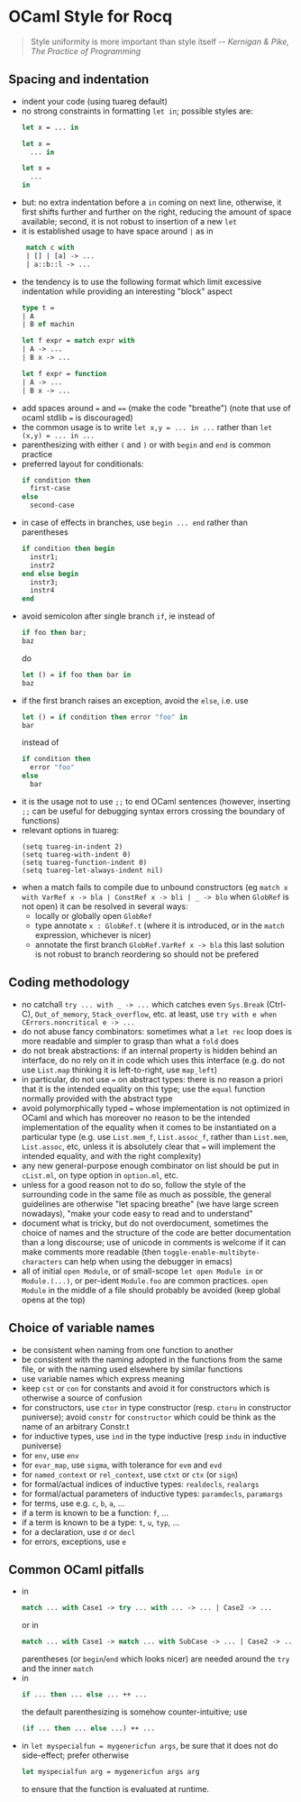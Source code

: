 # OCaml Style for Rocq

> Style uniformity is more important than style itself
> -- <cite>Kernigan & Pike, The Practice of Programming</cite>

## Spacing and indentation

- indent your code (using tuareg default)
- no strong constraints in formatting `let in`; possible styles are:
  ```ocaml
  let x = ... in
  ```
  ```ocaml
  let x =
    ... in
  ```
  ```ocaml
  let x =
    ...
  in
  ```
- but: no extra indentation before a `in` coming on next line,
  otherwise, it first shifts further and further on the right,
  reducing the amount of space available; second, it is not robust to
  insertion of a new `let`
- it is established usage to have space around `|` as in
  ```ocaml
   match c with
   | [] | [a] -> ...
   | a::b::l -> ...
  ```
- the tendency is to use the following format which
  limit excessive indentation while providing an interesting "block" aspect
  ```ocaml
  type t =
  | A
  | B of machin

  let f expr = match expr with
  | A -> ...
  | B x -> ...

  let f expr = function
  | A -> ...
  | B x -> ...
  ```
- add spaces around `=` and `==` (make the code "breathe")
  (note that use of ocaml stdlib `=` is discouraged)
- the common usage is to write `let x,y = ... in ...` rather than
  `let (x,y) = ... in ...`
- parenthesizing with either `(` and `)` or with `begin` and `end` is
  common practice
- preferred layout for conditionals:
  ```ocaml
  if condition then
    first-case
  else
    second-case
  ```
- in case of effects in branches, use `begin ... end` rather than
  parentheses
  ```ocaml
  if condition then begin
    instr1;
    instr2
  end else begin
    instr3;
    instr4
  end
  ```
- avoid semicolon after single branch `if`, ie instead of
  ~~~ocaml
  if foo then bar;
  baz
  ~~~
  do
  ~~~ocaml
  let () = if foo then bar in
  baz
  ~~~
- if the first branch raises an exception, avoid the `else`, i.e.
  use
  ```ocaml
  let () = if condition then error "foo" in
  bar
  ```
  instead of
  ```ocaml
  if condition then
    error "foo"
  else
    bar
  ```
- it is the usage not to use `;;` to end OCaml sentences (however,
  inserting `;;` can be useful for debugging syntax errors crossing
  the boundary of functions)
- relevant options in tuareg:
  ```
  (setq tuareg-in-indent 2)
  (setq tuareg-with-indent 0)
  (setq tuareg-function-indent 0)
  (setq tuareg-let-always-indent nil)
  ```
- when a match fails to compile due to unbound constructors (eg
  `match x with VarRef x -> bla | ConstRef x -> bli | _ -> blo` when
  `GlobRef` is not open) it can be resolved in several ways:
  + locally or globally open `GlobRef`
  + type annotate `x : GlobRef.t` (where it is introduced, or in the `match` expression, whichever is nicer)
  + annotate the first branch `GlobRef.VarRef x -> bla`
    this last solution is not robust to branch reordering so should not be prefered

## Coding methodology

- no catchall `try ... with _ -> ...` which catches even `Sys.Break` (Ctrl-C),
  `Out_of_memory`, `Stack_overflow`, etc.
  at least, use `try with e when CErrors.noncritical e -> ...`
- do not abuse fancy combinators: sometimes what a `let rec` loop
  does is more readable and simpler to grasp than what a `fold` does
- do not break abstractions: if an internal property is hidden
  behind an interface, do no rely on it in code which uses this
  interface (e.g. do not use `List.map` thinking it is left-to-right,
  use `map_left`)
- in particular, do not use `=` on abstract types: there is no
  reason a priori that it is the intended equality on this type; use the
  `equal` function normally provided with the abstract type
- avoid polymorphically typed `=` whose implementation is not
  optimized in OCaml and which has moreover no reason to be the
  intended implementation of the equality when it comes to be
  instantiated on a particular type (e.g. use `List.mem_f`,
  `List.assoc_f`, rather than `List.mem`, `List.assoc`, etc, unless it is
  absolutely clear that `=` will implement the intended equality, and
  with the right complexity)
- any new general-purpose enough combinator on list should be put in
  `cList.ml`, on type option in `option.ml`, etc.
- unless for a good reason not to do so, follow the style of the
  surrounding code in the same file as much as possible,
  the general guidelines are otherwise "let spacing breathe" (we
  have large screen nowadays), "make your code easy to read and
  to understand"
- document what is tricky, but do not overdocument, sometimes the
  choice of names and the structure of the code are better
  documentation than a long discourse; use of unicode in comments is
  welcome if it can make comments more readable (then
  `toggle-enable-multibyte-characters` can help when using the
  debugger in emacs)
- all of initial `open Module`, or of small-scope `let open Module in` or `Module.(...)`, or
  per-ident `Module.foo` are common practices.
  `open Module` in the middle of a file should probably be avoided (keep global opens at the top)

## Choice of variable names

- be consistent when naming from one function to another
- be consistent with the naming adopted in the functions from the
  same file, or with the naming used elsewhere by similar functions
- use variable names which express meaning
- keep `cst` or `con` for constants and avoid it for constructors which is
  otherwise a source of confusion
- for constructors, use `ctor` in type constructor (resp. `ctoru` in
  constructor puniverse); avoid `constr` for `constructor` which
  could be think as the name of an arbitrary Constr.t
- for inductive types, use `ind` in the type inductive (resp `indu`
  in inductive puniverse)
- for `env`, use `env`
- for `evar_map`, use `sigma`, with tolerance for `evm` and `evd`
- for `named_context` or `rel_context`, use `ctxt` or `ctx` (or `sign`)
- for formal/actual indices of inductive types: `realdecls`, `realargs`
- for formal/actual parameters of inductive types: `paramdecls`, `paramargs`
- for terms, use e.g. `c`, `b`, `a`, ...
- if a term is known to be a function: `f`, ...
- if a term is known to be a type: `t`, `u`, `typ`, ...
- for a declaration, use `d` or `decl`
- for errors, exceptions, use `e`

## Common OCaml pitfalls

- in
  ```ocaml
  match ... with Case1 -> try ... with ... -> ... | Case2 -> ...
  ```
  or in
  ```ocaml
  match ... with Case1 -> match ... with SubCase -> ... | Case2 -> ...
  ```
  parentheses (or `begin`/`end` which looks nicer) are needed around the `try` and the inner `match`
- in
  ```ocaml
  if ... then ... else ... ++ ...
  ```
  the default parenthesizing
  is somehow counter-intuitive; use
  ```ocaml
  (if ... then ... else ...) ++ ...
  ```
- in `let myspecialfun = mygenericfun args`, be sure that it does not
  do side-effect; prefer otherwise
  ```ocaml
  let myspecialfun arg = mygenericfun args arg
  ```
  to ensure that the function is evaluated at
  runtime.
